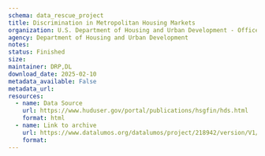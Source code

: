 ```yaml
---
schema: data_rescue_project 
title: Discrimination in Metropolitan Housing Markets
organization: U.S. Department of Housing and Urban Development - Office of Policy Development and Research
agency: Department of Housing and Urban Development
notes: 
status: Finished
size: 
maintainer: DRP,DL
download_date: 2025-02-10
metadata_available: False
metadata_url: 
resources:
  - name: Data Source
    url: https://www.huduser.gov/portal/publications/hsgfin/hds.html
    format: html
  - name: Link to archive
    url: https://www.datalumos.org/datalumos/project/218942/version/V1/view
    format: 
---
```

